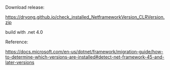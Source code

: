 

Download release:

https://dryong.github.io/check_installed_NetframeworkVersion_CLRVersion.zip


build with .net 4.0




Reference:

https://docs.microsoft.com/en-us/dotnet/framework/migration-guide/how-to-determine-which-versions-are-installed#detect-net-framework-45-and-later-versions